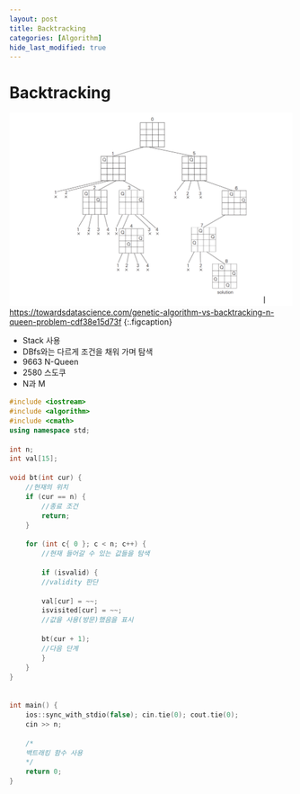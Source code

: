 ```yaml
---
layout: post
title: Backtracking
categories: [Algorithm]
hide_last_modified: true
---
```


# Backtracking

![](/assets/img/post/algorithm/btk.png)
https://towardsdatascience.com/genetic-algorithm-vs-backtracking-n-queen-problem-cdf38e15d73f
{:.figcaption}


- Stack 사용
- DBfs와는 다르게 조건을 채워 가며 탐색
- 9663 N-Queen
- 2580 스도쿠
- N과 M

~~~cpp
#include <iostream>
#include <algorithm>
#include <cmath>
using namespace std;

int n;
int val[15];

void bt(int cur) {
  	//현재의 위치
	if (cur == n) {
    	//종료 조건
		return;
	}

	for (int c{ 0 }; c < n; c++) {
    	//현재 들어갈 수 있는 값들을 탐색

		if (isvalid) {
     	//validity 판단

		val[cur] = ~~;
      	isvisited[cur] = ~~;
      	//값을 사용(방문)했음을 표시

		bt(cur + 1);
      	//다음 단계
		}
	}
}


int main() {
	ios::sync_with_stdio(false); cin.tie(0); cout.tie(0);
	cin >> n;

  	/*
  	백트래킹 함수 사용
  	*/
	return 0;
}
~~~